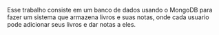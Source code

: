 Esse trabalho consiste em um banco de dados usando o MongoDB para fazer um sistema que armazena livros e suas notas, onde cada usuario pode adicionar seus livros e dar notas a eles.
